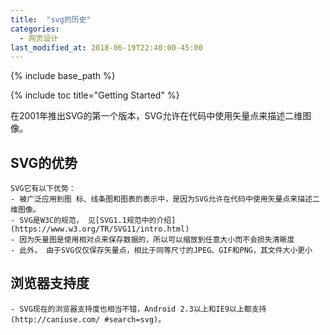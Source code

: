 ```yaml
---
title:  "svg的历史"
categories: 
  - 网页设计
last_modified_at: 2018-06-19T22:40:00-45:00
---
```


{% include base_path %}

{% include toc title="Getting Started" %}

在2001年推出SVG的第一个版本，SVG允许在代码中使用矢量点来描述二维图像。

## SVG的优势  

 	SVG它有以下优势：
 	- 被广泛应用到图 标、线条图和图表的表示中，是因为SVG允许在代码中使用矢量点来描述二维图像。
 	- SVG是W3C的规范， 见[SVG1.1规范中的介绍](https://www.w3.org/TR/SVG11/intro.html)  
 	- 因为矢量图是使用相对点来保存数据的，所以可以缩放到任意大小而不会损失清晰度  
 	- 此外， 由于SVG仅仅保存矢量点，相比于同等尺寸的JPEG、GIF和PNG，其文件大小更小
 	
##  浏览器支持度
 	
 	- SVG现在的浏览器支持度也相当不错，Android 2.3以上和IE9以上都支持(http://caniuse.com/ #search=svg)。